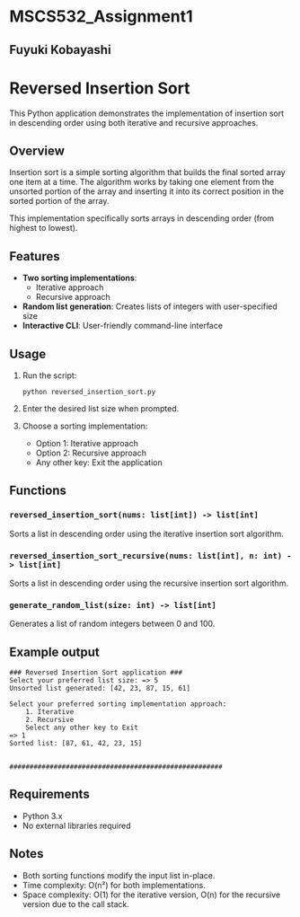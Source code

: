 # MSCS532_Assignment1
## Fuyuki Kobayashi

# Reversed Insertion Sort

This Python application demonstrates the implementation of insertion sort in descending order using both iterative and recursive approaches.

## Overview

Insertion sort is a simple sorting algorithm that builds the final sorted array one item at a time. The algorithm works by taking one element from the unsorted portion of the array and inserting it into its correct position in the sorted portion of the array.

This implementation specifically sorts arrays in descending order (from highest to lowest).

## Features

- **Two sorting implementations**:
  - Iterative approach
  - Recursive approach
- **Random list generation**: Creates lists of integers with user-specified size
- **Interactive CLI**: User-friendly command-line interface

## Usage

1. Run the script:
   ```
   python reversed_insertion_sort.py
   ```

2. Enter the desired list size when prompted.

3. Choose a sorting implementation:
   - Option 1: Iterative approach
   - Option 2: Recursive approach
   - Any other key: Exit the application

## Functions

### `reversed_insertion_sort(nums: list[int]) -> list[int]`

Sorts a list in descending order using the iterative insertion sort algorithm.

### `reversed_insertion_sort_recursive(nums: list[int], n: int) -> list[int]`

Sorts a list in descending order using the recursive insertion sort algorithm.

### `generate_random_list(size: int) -> list[int]`

Generates a list of random integers between 0 and 100.

## Example output

```
### Reversed Insertion Sort application ###
Select your preferred list size: => 5
Unsorted list generated: [42, 23, 87, 15, 61]

Select your preferred sorting implementation approach:
    1. Iterative
    2. Recursive
    Select any other key to Exit
=> 1
Sorted list: [87, 61, 42, 23, 15]


#####################################################
```

## Requirements

- Python 3.x
- No external libraries required

## Notes

- Both sorting functions modify the input list in-place.
- Time complexity: O(n²) for both implementations.
- Space complexity: O(1) for the iterative version, O(n) for the recursive version due to the call stack.